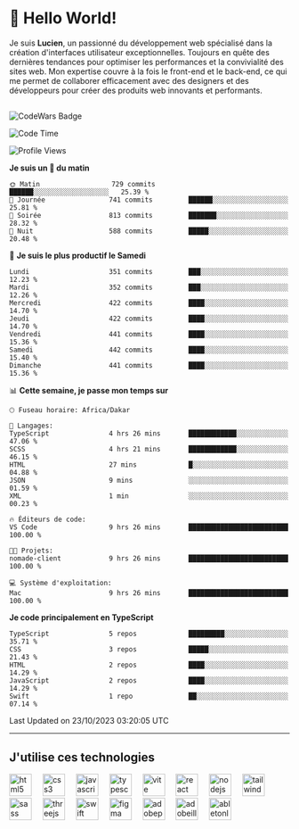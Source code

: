 # 👋 Hello World!

Je suis **Lucien**, un passionné du développement web spécialisé dans la création d'interfaces utilisateur exceptionnelles. Toujours en quête des dernières tendances pour optimiser les performances et la convivialité des sites web. Mon expertise couvre à la fois le front-end et le back-end, ce qui me permet de collaborer efficacement avec des designers et des développeurs pour créer des produits web innovants et performants.

##

![CodeWars Badge](https://www.codewars.com/users/xyhomi3/badges/small)

<!--START_SECTION:waka-->
![Code Time](http://img.shields.io/badge/Code%20Time-130%20hrs%2034%20mins-blue)

![Profile Views](http://img.shields.io/badge/Vues%20du%20profil-12-blue)

**Je suis un 🐤 du matin** 

```text
🌞 Matin                  729 commits         ██████░░░░░░░░░░░░░░░░░░░   25.39 % 
🌆 Journée                741 commits         ██████░░░░░░░░░░░░░░░░░░░   25.81 % 
🌃 Soirée                 813 commits         ███████░░░░░░░░░░░░░░░░░░   28.32 % 
🌙 Nuit                   588 commits         █████░░░░░░░░░░░░░░░░░░░░   20.48 % 
```
📅 **Je suis le plus productif le Samedi** 

```text
Lundi                    351 commits         ███░░░░░░░░░░░░░░░░░░░░░░   12.23 % 
Mardi                    352 commits         ███░░░░░░░░░░░░░░░░░░░░░░   12.26 % 
Mercredi                 422 commits         ████░░░░░░░░░░░░░░░░░░░░░   14.70 % 
Jeudi                    422 commits         ████░░░░░░░░░░░░░░░░░░░░░   14.70 % 
Vendredi                 441 commits         ████░░░░░░░░░░░░░░░░░░░░░   15.36 % 
Samedi                   442 commits         ████░░░░░░░░░░░░░░░░░░░░░   15.40 % 
Dimanche                 441 commits         ████░░░░░░░░░░░░░░░░░░░░░   15.36 % 
```


📊 **Cette semaine, je passe mon temps sur** 

```text
🕑︎ Fuseau horaire: Africa/Dakar

💬 Langages: 
TypeScript               4 hrs 26 mins       ████████████░░░░░░░░░░░░░   47.06 % 
SCSS                     4 hrs 21 mins       ████████████░░░░░░░░░░░░░   46.15 % 
HTML                     27 mins             █░░░░░░░░░░░░░░░░░░░░░░░░   04.88 % 
JSON                     9 mins              ░░░░░░░░░░░░░░░░░░░░░░░░░   01.59 % 
XML                      1 min               ░░░░░░░░░░░░░░░░░░░░░░░░░   00.23 % 

🔥 Éditeurs de code: 
VS Code                  9 hrs 26 mins       █████████████████████████   100.00 % 

🐱‍💻 Projets: 
nomade-client            9 hrs 26 mins       █████████████████████████   100.00 % 

💻 Système d'exploitation: 
Mac                      9 hrs 26 mins       █████████████████████████   100.00 % 
```

**Je code principalement en TypeScript** 

```text
TypeScript               5 repos             █████████░░░░░░░░░░░░░░░░   35.71 % 
CSS                      3 repos             █████░░░░░░░░░░░░░░░░░░░░   21.43 % 
HTML                     2 repos             ████░░░░░░░░░░░░░░░░░░░░░   14.29 % 
JavaScript               2 repos             ████░░░░░░░░░░░░░░░░░░░░░   14.29 % 
Swift                    1 repo              ██░░░░░░░░░░░░░░░░░░░░░░░   07.14 % 
```




 Last Updated on 23/10/2023 03:20:05 UTC
<!--END_SECTION:waka-->
---

## J'utilise ces technologies

<div align="left">
  <img src="https://skillicons.dev/icons?i=html" height="40" alt="html5 logo"  />
  <img width="12" />
  <img src="https://skillicons.dev/icons?i=css" height="40" alt="css3 logo"  />
  <img width="12" />
  <img src="https://skillicons.dev/icons?i=js" height="40" alt="javascript logo"  />
  <img width="12" />
  <img src="https://skillicons.dev/icons?i=ts" height="40" alt="typescript logo"  />
  <img width="12" />
  <img src="https://skillicons.dev/icons?i=vite" height="40" alt="vite logo"  />
  <img width="12" />
  <img src="https://skillicons.dev/icons?i=react" height="40" alt="react logo"  />
  <img width="12" />
  <img src="https://cdn.jsdelivr.net/gh/devicons/devicon/icons/nodejs/nodejs-original.svg" height="40" alt="nodejs logo"  />
  <img width="12" />
  <img src="https://skillicons.dev/icons?i=tailwind" height="40" alt="tailwindcss logo"  />
  <img width="12" />
  <img src="https://skillicons.dev/icons?i=sass" height="40" alt="sass logo"  />
  <img width="12" />
  <img src="https://skillicons.dev/icons?i=threejs" height="40" alt="threejs logo"  />
  <img width="12" />
  <img src="https://skillicons.dev/icons?i=swift" height="40" alt="swift logo"  />
  <img width="12" />
  <img src="https://skillicons.dev/icons?i=figma" height="40" alt="figma logo"  />
  <img width="12" />
  <img src="https://skillicons.dev/icons?i=ps" height="40" alt="adobephotoshop logo"  />
  <img width="12" />
  <img src="https://skillicons.dev/icons?i=ai" height="40" alt="adobeillustrator logo"  />
  <img width="12" />
  <img src="https://skillicons.dev/icons?i=ableton" height="40" alt="abletonlive logo"  />
</div>



